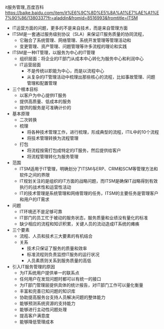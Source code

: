

it服务管理_百度百科 
https://baike.baidu.com/item/it%E6%9C%8D%E5%8A%A1%E7%AE%A1%E7%90%86/1380337?fr=aladdin&fromid=8516993&fromtitle=ITSM

* IT运营方面的问题，更多的不是来自技术，而是来自管理方面
* ITSM是一套通过服务级别协议（SLA）来保证IT服务质量的协同流程，
  * 它融合了系统管理、网络管理、系统开发管理等管理活动和
  * 变更管理、资产管理、问题管理等许多流程的理论和实践
* ITSM是一种IT管理，以服务为中心的IT管理
  * 组织层面：将企业的IT部门从成本中心转化为服务中心和利润中心
  * IT运营层面
    * 不是传统以职能为中心，而是以流程中心
    * 从复杂的IT管理活动中梳理出那些核心的流程，比如事故管理、问题管理和配置管理
* 三个根本目标
  * 以客户为中心提供IT服务
  * 提供高质量、低成本的服务
  * 提供的服务是可准确计价的
* 基本原理
  * 二次转换
  * 梳理
    * 将各种技术管理工作，进行梳理，形成典型的流程，ITIL中的10个流程
    * 将技术管理转换为流程管理
  * 打包
    * 将流程按需打包成特定的IT服务，然后提供给客户
    * 将流程管理转化为服务管理
* 范围
  * ITSM适用于IT管理，明确划分了ITSM与ERP、CRM和SCM等管理方法和软件之间的界限
  * IT规划关注的是组织的IT方面的战略问题，而ITSM是确保IT战略得到有效执行的战术性和运营性活动
  * IT的技术管理是系统管理和网络管理的任务，ITSM的主要任务是管理客户和用户的IT需求
* 问题
  * IT环境还不是足够可靠
  * IT部门的员工忙于被动的服务状态，服务质量和业绩没有量化的标准
  * 缺少相应的流程和知识积累，关键人员的流动造成IT系统的瘫痪
* 三个要素
  * 流程、人员和技术三大要素的有机结合
  * 关系
    * 技术只保证了服务的质量和效率
    * 标准流程则负责监控IT服务的运行状况
    * 人员素质则关系到服务质量的高低
* 引入IT服务管理的原因
  * 为IT系统用户提供单一的联系点
  * 任何用户在发现问题时都可以有统一的接口
  * 为IT部门管理层提供具体的统计报告，对IT部门工作可以量化衡量
  * 丰富和完善已知问题的知识库
  * 协助提高服务台支持人员解决问题的整体能力
  * 能够预测系统资源的支持能力
  * 能够进行主动性问题处理
  * 提高客户满意度
  * 能够降低管理成本